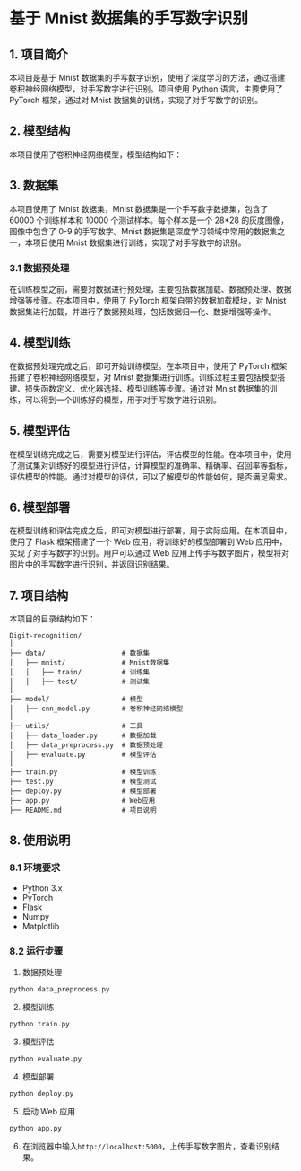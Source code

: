# 基于 Mnist 数据集的手写数字识别

## 1. 项目简介

本项目是基于 Mnist 数据集的手写数字识别，使用了深度学习的方法，通过搭建卷积神经网络模型，对手写数字进行识别。项目使用 Python 语言，主要使用了 PyTorch 框架，通过对 Mnist 数据集的训练，实现了对手写数字的识别。

## 2. 模型结构

本项目使用了卷积神经网络模型，模型结构如下：

## 3. 数据集

本项目使用了 Mnist 数据集，Mnist 数据集是一个手写数字数据集，包含了 60000 个训练样本和 10000 个测试样本。每个样本是一个 28\*28 的灰度图像，图像中包含了 0-9 的手写数字。Mnist 数据集是深度学习领域中常用的数据集之一，本项目使用 Mnist 数据集进行训练，实现了对手写数字的识别。

### 3.1 数据预处理

在训练模型之前，需要对数据进行预处理，主要包括数据加载、数据预处理、数据增强等步骤。在本项目中，使用了 PyTorch 框架自带的数据加载模块，对 Mnist 数据集进行加载，并进行了数据预处理，包括数据归一化、数据增强等操作。

## 4. 模型训练

在数据预处理完成之后，即可开始训练模型。在本项目中，使用了 PyTorch 框架搭建了卷积神经网络模型，对 Mnist 数据集进行训练。训练过程主要包括模型搭建、损失函数定义、优化器选择、模型训练等步骤。通过对 Mnist 数据集的训练，可以得到一个训练好的模型，用于对手写数字进行识别。

## 5. 模型评估

在模型训练完成之后，需要对模型进行评估，评估模型的性能。在本项目中，使用了测试集对训练好的模型进行评估，计算模型的准确率、精确率、召回率等指标，评估模型的性能。通过对模型的评估，可以了解模型的性能如何，是否满足需求。

## 6. 模型部署

在模型训练和评估完成之后，即可对模型进行部署，用于实际应用。在本项目中，使用了 Flask 框架搭建了一个 Web 应用，将训练好的模型部署到 Web 应用中，实现了对手写数字的识别。用户可以通过 Web 应用上传手写数字图片，模型将对图片中的手写数字进行识别，并返回识别结果。

## 7. 项目结构

本项目的目录结构如下：

```
Digit-recognition/
│
├── data/                   # 数据集
│   ├── mnist/              # Mnist数据集
│   │   ├── train/          # 训练集
│   │   ├── test/           # 测试集
│
├── model/                  # 模型
│   ├── cnn_model.py        # 卷积神经网络模型
│
├── utils/                  # 工具
│   ├── data_loader.py      # 数据加载
│   ├── data_preprocess.py  # 数据预处理
│   ├── evaluate.py         # 模型评估
│
├── train.py                # 模型训练
├── test.py                 # 模型测试
├── deploy.py               # 模型部署
├── app.py                  # Web应用
├── README.md               # 项目说明
```

## 8. 使用说明

### 8.1 环境要求

- Python 3.x
- PyTorch
- Flask
- Numpy
- Matplotlib

### 8.2 运行步骤

1. 数据预处理

```
python data_preprocess.py
```

2. 模型训练

```
python train.py
```

3. 模型评估

```
python evaluate.py
```

4. 模型部署

```
python deploy.py
```

5. 启动 Web 应用

```
python app.py
```

6. 在浏览器中输入`http://localhost:5000`，上传手写数字图片，查看识别结果。
